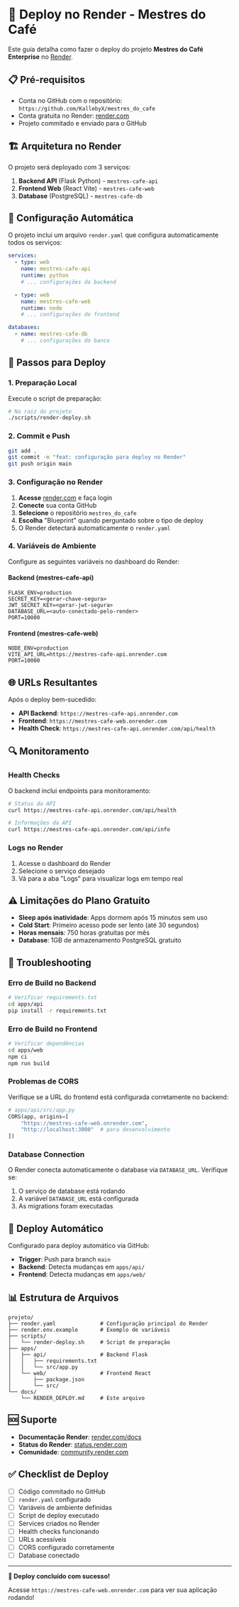 # 🚀 Deploy no Render - Mestres do Café

Este guia detalha como fazer o deploy do projeto **Mestres do Café Enterprise** no [Render](https://render.com).

## 📋 Pré-requisitos

- Conta no GitHub com o repositório: `https://github.com/KallebyX/mestres_do_cafe`
- Conta gratuita no Render: [render.com](https://render.com)
- Projeto commitado e enviado para o GitHub

## 🏗️ Arquitetura no Render

O projeto será deployado com 3 serviços:

1. **Backend API** (Flask Python) - `mestres-cafe-api`
2. **Frontend Web** (React Vite) - `mestres-cafe-web`
3. **Database** (PostgreSQL) - `mestres-cafe-db`

## 🔧 Configuração Automática

O projeto inclui um arquivo `render.yaml` que configura automaticamente todos os serviços:

```yaml
services:
  - type: web
    name: mestres-cafe-api
    runtime: python
    # ... configurações do backend

  - type: web
    name: mestres-cafe-web
    runtime: node
    # ... configurações do frontend

databases:
  - name: mestres-cafe-db
    # ... configurações do banco
```

## 🚀 Passos para Deploy

### 1. Preparação Local

Execute o script de preparação:

```bash
# Na raiz do projeto
./scripts/render-deploy.sh
```

### 2. Commit e Push

```bash
git add .
git commit -m "feat: configuração para deploy no Render"
git push origin main
```

### 3. Configuração no Render

1. **Acesse** [render.com](https://render.com) e faça login
2. **Conecte** sua conta GitHub
3. **Selecione** o repositório `mestres_do_cafe`
4. **Escolha** "Blueprint" quando perguntado sobre o tipo de deploy
5. O Render detectará automaticamente o `render.yaml`

### 4. Variáveis de Ambiente

Configure as seguintes variáveis no dashboard do Render:

#### Backend (mestres-cafe-api)

```
FLASK_ENV=production
SECRET_KEY=<gerar-chave-segura>
JWT_SECRET_KEY=<gerar-jwt-segura>
DATABASE_URL=<auto-conectado-pelo-render>
PORT=10000
```

#### Frontend (mestres-cafe-web)

```
NODE_ENV=production
VITE_API_URL=https://mestres-cafe-api.onrender.com
PORT=10000
```

## 🌐 URLs Resultantes

Após o deploy bem-sucedido:

- **API Backend**: `https://mestres-cafe-api.onrender.com`
- **Frontend**: `https://mestres-cafe-web.onrender.com`
- **Health Check**: `https://mestres-cafe-api.onrender.com/api/health`

## 🔍 Monitoramento

### Health Checks

O backend inclui endpoints para monitoramento:

```bash
# Status da API
curl https://mestres-cafe-api.onrender.com/api/health

# Informações da API
curl https://mestres-cafe-api.onrender.com/api/info
```

### Logs no Render

1. Acesse o dashboard do Render
2. Selecione o serviço desejado
3. Vá para a aba "Logs" para visualizar logs em tempo real

## ⚠️ Limitações do Plano Gratuito

- **Sleep após inatividade**: Apps dormem após 15 minutos sem uso
- **Cold Start**: Primeiro acesso pode ser lento (até 30 segundos)
- **Horas mensais**: 750 horas gratuitas por mês
- **Database**: 1GB de armazenamento PostgreSQL gratuito

## 🐛 Troubleshooting

### Erro de Build no Backend

```bash
# Verificar requirements.txt
cd apps/api
pip install -r requirements.txt
```

### Erro de Build no Frontend

```bash
# Verificar dependências
cd apps/web
npm ci
npm run build
```

### Problemas de CORS

Verifique se a URL do frontend está configurada corretamente no backend:

```python
# apps/api/src/app.py
CORS(app, origins=[
    "https://mestres-cafe-web.onrender.com",
    "http://localhost:3000"  # para desenvolvimento
])
```

### Database Connection

O Render conecta automaticamente o database via `DATABASE_URL`. Verifique se:

1. O serviço de database está rodando
2. A variável `DATABASE_URL` está configurada
3. As migrations foram executadas

## 🔄 Deploy Automático

Configurado para deploy automático via GitHub:

- **Trigger**: Push para branch `main`
- **Backend**: Detecta mudanças em `apps/api/`
- **Frontend**: Detecta mudanças em `apps/web/`

## 📊 Estrutura de Arquivos

```
projeto/
├── render.yaml              # Configuração principal do Render
├── render.env.example       # Exemplo de variáveis
├── scripts/
│   └── render-deploy.sh     # Script de preparação
├── apps/
│   ├── api/                 # Backend Flask
│   │   ├── requirements.txt
│   │   └── src/app.py
│   └── web/                 # Frontend React
│       ├── package.json
│       └── src/
└── docs/
    └── RENDER_DEPLOY.md     # Este arquivo
```

## 🆘 Suporte

- **Documentação Render**: [render.com/docs](https://render.com/docs)
- **Status do Render**: [status.render.com](https://status.render.com)
- **Comunidade**: [community.render.com](https://community.render.com)

## ✅ Checklist de Deploy

- [ ] Código commitado no GitHub
- [ ] `render.yaml` configurado
- [ ] Variáveis de ambiente definidas
- [ ] Script de deploy executado
- [ ] Services criados no Render
- [ ] Health checks funcionando
- [ ] URLs acessíveis
- [ ] CORS configurado corretamente
- [ ] Database conectado

---

**🎉 Deploy concluído com sucesso!**

Acesse `https://mestres-cafe-web.onrender.com` para ver sua aplicação rodando!

